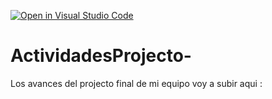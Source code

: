 [![Open in Visual Studio Code](https://classroom.github.com/assets/open-in-vscode-c66648af7eb3fe8bc4f294546bfd86ef473780cde1dea487d3c4ff354943c9ae.svg)](https://classroom.github.com/online_ide?assignment_repo_id=8538146&assignment_repo_type=AssignmentRepo)
# ActividadesProjecto-
Los avances del projecto final de mi equipo voy a subir aqui : 
